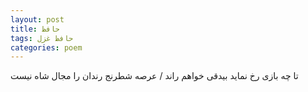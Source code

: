```yaml
---
layout: post
title: حافظ
tags: حافظ غزل
categories: poem
---
```


تا چه بازی رخ نماید بیدقی خواهم راند / عرصه شطرنج رندان را مجال شاه نیست
